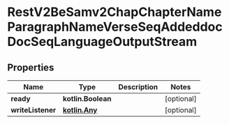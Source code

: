 
# RestV2BeSamv2ChapChapterNameParagraphNameVerseSeqAddeddocDocSeqLanguageOutputStream

## Properties
Name | Type | Description | Notes
------------ | ------------- | ------------- | -------------
**ready** | **kotlin.Boolean** |  |  [optional]
**writeListener** | [**kotlin.Any**](.md) |  |  [optional]
